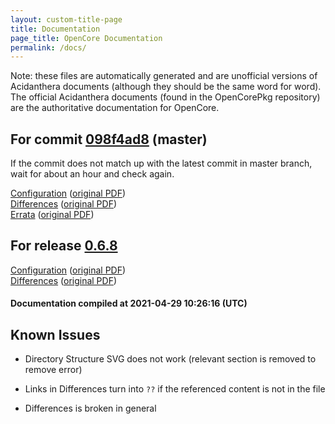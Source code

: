 ```yaml
---
layout: custom-title-page
title: Documentation
page_title: OpenCore Documentation
permalink: /docs/
---
```

Note: these files are automatically generated and are unofficial versions of Acidanthera documents (although they should be the same word for word). The official Acidanthera documents (found in the OpenCorePkg repository) are the authoritative documentation for OpenCore.

## For commit [098f4ad8](https://github.com/acidanthera/OpenCorePkg/tree/098f4ad875c55eaccd47d408028423f485e74786) (master)

If the commit does not match up with the latest commit in master branch, wait for about an hour and check again.

[Configuration](latest/Configuration.html) ([original PDF](https://github.com/acidanthera/OpenCorePkg/blob/098f4ad875c55eaccd47d408028423f485e74786/Docs/Configuration.pdf))
<br>
[Differences](latest/Differences.html) ([original PDF](https://github.com/acidanthera/OpenCorePkg/blob/098f4ad875c55eaccd47d408028423f485e74786/Docs/Differences/Differences.pdf))
<br>
[Errata](latest/Errata.html) ([original PDF](https://github.com/acidanthera/OpenCorePkg/blob/098f4ad875c55eaccd47d408028423f485e74786/Docs/Errata/Errata.pdf))

## For release [0.6.8](https://github.com/acidanthera/OpenCorePkg/tree/0.6.8)

[Configuration](release/Configuration.html) ([original PDF](https://github.com/acidanthera/OpenCorePkg/blob/0.6.8/Docs/Configuration.pdf))
<br>
[Differences](release/Differences.html) ([original PDF](https://github.com/acidanthera/OpenCorePkg/blob/0.6.8/Docs/Differences/Differences.pdf))

#### Documentation compiled at 2021-04-29 10:26:16 (UTC)

## Known Issues

* Directory Structure SVG does not work (relevant section is removed to remove error)

* Links in Differences turn into `??` if the referenced content is not in the file

* Differences is broken in general
